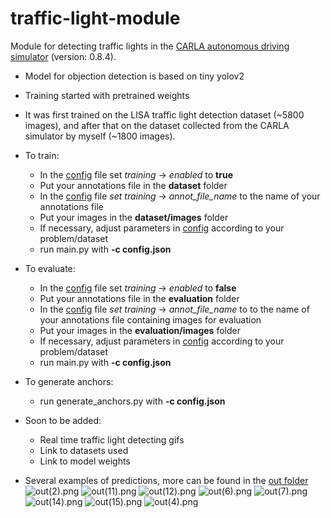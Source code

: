 # traffic-light-module
Module for detecting traffic lights in the [CARLA autonomous driving simulator](http://carla.org/)  (version: 0.8.4).

- Model for objection detection is based on tiny yolov2
- Training started with pretrained weights
- It was first trained on the LISA traffic light detection dataset (~5800 images), and after that on the dataset collected from the CARLA simulator by myself (~1800 images).


- To train: 
  - In the [config](https://github.com/affinis-lab/traffic-light-detection-module/blob/master/config.json) file set _training_ -> _enabled_ to **true**
  - Put your annotations file in the **dataset** folder
  - In the [config](https://github.com/affinis-lab/traffic-light-detection-module/blob/master/config.json) file _set training_ -> _annot_file_name_ to the name of your annotations file
  - Put your images in the **dataset/images** folder
  - If necessary, adjust parameters in [config](https://github.com/affinis-lab/traffic-light-detection-module/blob/master/config.json) according to your problem/dataset
  - run main.py with **-c config.json**
  
- To evaluate:
  - In the [config](https://github.com/affinis-lab/traffic-light-detection-module/blob/master/config.json) file set _training_ -> _enabled_ to **false**
  - Put your annotations file in the **evaluation** folder
  - In the [config](https://github.com/affinis-lab/traffic-light-detection-module/blob/master/config.json) file _set training_ -> _annot_file_name_ to to the name of your annotations file containing images for evaluation
  - Put your images in the **evaluation/images** folder
  - If necessary, adjust parameters in [config](https://github.com/affinis-lab/traffic-light-detection-module/blob/master/config.json) according to your problem/dataset
  - run main.py with **-c config.json**
  
- To generate anchors:
  - run generate_anchors.py with **-c config.json**

- Soon to be added:
  - Real time traffic light detecting gifs
  - Link to datasets used
  - Link to model weights
  
- Several examples of predictions, more can be found in the [out folder](https://github.com/affinis-lab/traffic-light-detection-module/tree/master/out)
![out(2).png](https://github.com/affinis-lab/traffic-light-detection-module/blob/master/out/out2.png)
![out(11).png](https://github.com/affinis-lab/traffic-light-detection-module/blob/master/out/out11.png)
![out(12).png](https://github.com/affinis-lab/traffic-light-detection-module/blob/master/out/out12.png)
![out(6).png](https://github.com/affinis-lab/traffic-light-detection-module/blob/master/out/out6.png)
![out(7).png](https://github.com/affinis-lab/traffic-light-detection-module/blob/master/out/out7.png)
![out(14).png](https://github.com/affinis-lab/traffic-light-detection-module/blob/master/out/out14.png)
![out(15).png](https://github.com/affinis-lab/traffic-light-detection-module/blob/master/out/out15.png)
![out(4).png](https://github.com/affinis-lab/traffic-light-detection-module/blob/master/out/out4.png)
